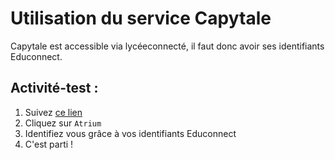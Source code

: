 # Utilisation du service Capytale

Capytale est accessible via lycéeconnecté, il faut donc avoir ses identifiants Educonnect.


## Activité-test : 

1. Suivez [ce lien](https://capytale2.ac-paris.fr/web/c-auth/list?returnto=/web/code/95e6-50729)
2. Cliquez sur ```Atrium```
3. Identifiez vous grâce à vos identifiants Educonnect
4. C'est parti !
